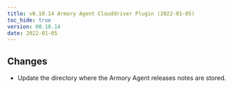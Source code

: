 ```yaml
---
title: v0.10.14 Armory Agent Clouddriver Plugin (2022-01-05)
toc_hide: true
version: 00.10.14
date: 2022-01-05
---
```


## Changes

- Update the directory where the Armory Agent releases notes are stored.

